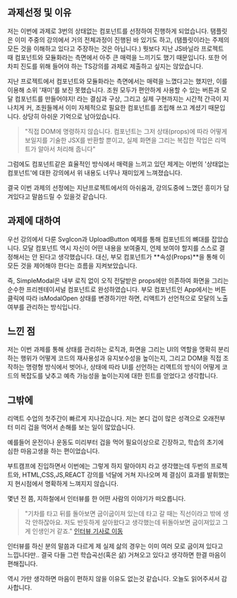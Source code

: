 ## 과제선정 및 이유

저는 이번에 과제로 3번의 상태없는 컴포넌트를 선정하여 진행하게 되었습니다. 탬플릿은 이미 주중의 강의에서 거의 전체과정이 진행된 바 있기도 하고, (탬플릿이라는 주제의 모든 것을 이해하고 있다고 주장하는 것은 아닙니다.) 뭣보다 지난 JS바닐라 프로젝트 때 컴포넌트와 모듈화라는 측면에서 아주 큰 매력을 느끼기도 했기 때문입니다. 또한 어차피 진도를 위해 들어야 하는 TS강의를 과제로 제출하고 싶지는 않았습니다.

지난 프로젝트에서 컴포넌트와 모듈화라는 측면에서는 매력을 느꼈다고는 했지만, 이를 이용해 소위 '재미'를 보진 못했습니다. 조원 모두가 편안하게 사용할 수 있는 버튼과 모달 컴포넌트를 만들어야지! 라는 결심과 구상, 그리고 실제 구현까지는 시간적 간극이 지나치게 커, 조원들께서 이미 자체적으로 필요한 컴포넌트를 조립해 쓰고 계셨기 때문입니다. 상당히 아쉬운 기억으로 남아있습니다.

> "직접 DOM에 명령하지 않습니다. 컴포넌트는 그저 상태(props)에 따라 어떻게 보일지를 기술한 JSX를 반환할 뿐이고, 실제 화면을 그리는 복잡한 작업은 리액트가 알아서 처리해 줍니다"

그럼에도 컴포넌트같은 효율적인 방식에서 매력을 느끼고 있던 제게는 이번의 '상태없는 컴포넌트'에 대한 강의에서 위 내용도 너무나 재미있게 느껴졌습니다.

결국 이번 과제의 선정에는 지난프로젝트에서의 아쉬움과, 강의도중에 느꼈던 흥미가 담겨있다고 말씀드릴 수 있을것 같습니다.

## 과제에 대하여

우선 강의에서 다룬 SvgIcon과 UploadButton 예제를 통해 컴포넌트의 뼈대를 잡았습니다. 모달 컴포넌트 역시 자신이 어떤 내용을 보여줄지, 언제 보여야 할지를 스스로 결정해서는 안 된다고 생각했습니다. 대신, 부모 컴포넌트가 **속성(Props)**을 통해 이 모든 것을 제어해야 한다는 흐름을 지켜보았습니다.

즉, SimpleModal은 내부 로직 없이 오직 전달받은 props에만 의존하여 화면을 그리는 순수한 프리젠테이셔널 컴포넌트로 완성하였습니다. 부모 컴포넌트인 App에서는 버튼 클릭에 따라 isModalOpen 상태를 변경하기만 하면, 리액트가 선언적으로 모달의 노출 여부를 관리하는 방식입니다.

## 느낀 점

저는 이번 과제를 통해 상태를 관리하는 로직과, 화면을 그리는 UI의 역할을 명확히 분리하는 행위가 어떻게 코드의 재사용성과 유지보수성을 높이는지, 그리고 DOM을 직접 조작하는 명령형 방식에서 벗어나, 상태에 따라 UI를 선언하는 리액트의 방식이 어떻게 코드의 복잡도를 낮추고 예측 가능성을 높이는지에 대한 힌트를 얻었다고 생각합니다.

## 그밖에

리액트 수업의 첫주간이 빠르게 지나갔습니다. 저는 본디 겁이 많은 성격으로 오래전부터 미리 겁을 먹어서 손해를 보는 일이 많았습니다.

예를들어 운전이나 운동도 미리부터 겁을 먹어 필요이상으로 긴장하고, 학습의 초기에 심한 마음고생을 하는 편이었습니다.

부트캠프에 진입하면서 이번에는 그렇게 하지 말아야지 라고 생각했는데 두번의 프로젝트와, HTML,CSS,JS,REACT 강의를 넉달에 거쳐 지나오며 제 결심이 효과를 발휘했는지 현시점에서 명확하게 느껴지지 않습니다.

몇년 전 쯤, 지하철에서 인터뷰를 한 어떤 사람의 이야기가 떠오릅니다.

> "기차를 타고 뒤를 돌아보면 굽이굽이져 있는데 타고 갈 때는 직선이라고 밖에 생각 안하잖아요. 저도 반듯하게 살아왔다고 생각했는데 뒤돌아보면 굽이져있고 그게 인생인거 같죠."
> [인터뷰 기사로 이동](https://www.epochtimes.kr/2020/10/549771.html)

인터뷰를 하신 분의 말씀과 다르게 제 실제 삶의 경우는 이미 여러 모로 굽이져 있다고 느낍니다만.. 결국 다들 그런 학습곡선(혹은 삶) 거쳐오고 있다고 생각하면 한결 마음이 편해집니다.

역시 가만 생각하면 마음이 편하지 않을 이유도 없는것 같습니다. 오늘도 읽어주셔서 감사합니다.
